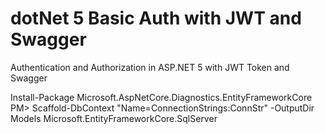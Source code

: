 # dotNet 5 Basic Auth with JWT and Swagger
Authentication and Authorization in ASP.NET 5 with JWT Token and Swagger

Install-Package Microsoft.AspNetCore.Diagnostics.EntityFrameworkCore
PM> Scaffold-DbContext "Name=ConnectionStrings:ConnStr" -OutputDir Models  Microsoft.EntityFrameworkCore.SqlServer
